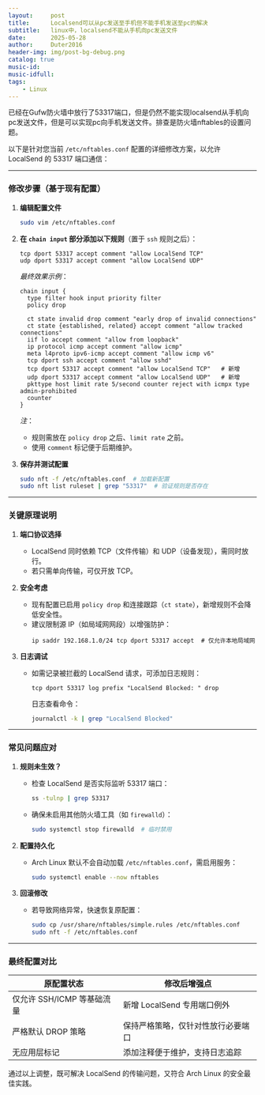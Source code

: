 ```yaml
---
layout:     post
title:      Localsend可以从pc发送至手机但不能手机发送至pc的解决
subtitle:   linux中，localsend不能从手机向pc发送文件
date:       2025-05-28
author:     Duter2016
header-img: img/post-bg-debug.png
catalog: true
music-id: 
music-idfull: 
tags:
    - Linux
---
```


已经在Gufw防火墙中放行了53317端口，但是仍然不能实现localsend从手机向pc发送文件，但是可以实现pc向手机发送文件。排查是防火墙nftables的设置问题。

以下是针对您当前 `/etc/nftables.conf` 配置的详细修改方案，以允许 LocalSend 的 53317 端口通信：

---

### **修改步骤（基于现有配置）**
1. **编辑配置文件**
   ```bash
   sudo vim /etc/nftables.conf
   ```

2. **在 `chain input` 部分添加以下规则**（置于 `ssh` 规则之后）：
   ```nft
   tcp dport 53317 accept comment "allow LocalSend TCP"
   udp dport 53317 accept comment "allow LocalSend UDP"
   ```
   *最终效果示例*：
   ```nft
   chain input {
     type filter hook input priority filter
     policy drop

     ct state invalid drop comment "early drop of invalid connections"
     ct state {established, related} accept comment "allow tracked connections"
     iif lo accept comment "allow from loopback"
     ip protocol icmp accept comment "allow icmp"
     meta l4proto ipv6-icmp accept comment "allow icmp v6"
     tcp dport ssh accept comment "allow sshd"
     tcp dport 53317 accept comment "allow LocalSend TCP"   # 新增
     udp dport 53317 accept comment "allow LocalSend UDP"   # 新增
     pkttype host limit rate 5/second counter reject with icmpx type admin-prohibited
     counter
   }
   ```
   *注*：
   - 规则需放在 `policy drop` 之后、`limit rate` 之前。
   - 使用 `comment` 标记便于后期维护。

3. **保存并测试配置**
   ```bash
   sudo nft -f /etc/nftables.conf  # 加载新配置
   sudo nft list ruleset | grep "53317"  # 验证规则是否存在
   ```

---

### **关键原理说明**
1. **端口协议选择**
   - LocalSend 同时依赖 TCP（文件传输）和 UDP（设备发现），需同时放行。
   - 若只需单向传输，可仅开放 TCP。

2. **安全考虑**
   - 现有配置已启用 `policy drop` 和连接跟踪（`ct state`），新增规则不会降低安全性。
   - 建议限制源 IP（如局域网网段）以增强防护：
     ```nft
     ip saddr 192.168.1.0/24 tcp dport 53317 accept  # 仅允许本地局域网
     ```

3. **日志调试**
   - 如需记录被拦截的 LocalSend 请求，可添加日志规则：
     ```nft
     tcp dport 53317 log prefix "LocalSend Blocked: " drop
     ```
     日志查看命令：
     ```bash
     journalctl -k | grep "LocalSend Blocked"
     ```

---

### **常见问题应对**
1. **规则未生效？**
   - 检查 LocalSend 是否实际监听 53317 端口：
     ```bash
     ss -tulnp | grep 53317
     ```
   - 确保未启用其他防火墙工具（如 `firewalld`）：
     ```bash
     sudo systemctl stop firewalld  # 临时禁用
     ```

2. **配置持久化**
   - Arch Linux 默认不会自动加载 `/etc/nftables.conf`，需启用服务：
     ```bash
     sudo systemctl enable --now nftables
     ```

3. **回滚修改**
   - 若导致网络异常，快速恢复原配置：
     ```bash
     sudo cp /usr/share/nftables/simple.rules /etc/nftables.conf
     sudo nft -f /etc/nftables.conf
     ```

---

### **最终配置对比**

|原配置状态|修改后增强点|
|-|-|
|仅允许 SSH/ICMP 等基础流量|新增 LocalSend 专用端口例外|
|严格默认 DROP 策略|保持严格策略，仅针对性放行必要端口|
|无应用层标记|添加注释便于维护，支持日志追踪|

通过以上调整，既可解决 LocalSend 的传输问题，又符合 Arch Linux 的安全最佳实践。

